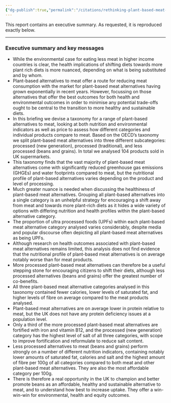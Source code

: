 ```yaml
---
{"dg-publish":true,"permalink":"/citations/rethinking-plant-based-meat-alternatives-the-food-foundation/","created":"2025-10-23T17:42:44.684+01:00","updated":"2025-10-23T17:42:44.684+01:00"}
---
```



This report contains an executive summary. As requested, it is reproduced exactly below.

***

### Executive summary and key messages

*   While the environmental case for eating less meat in higher income countries is clear, the health implications of shifting diets towards more plant rich diets is more nuanced, depending on what is being substituted and by whom.
*   Plant-based alternatives to meat offer a route for reducing meat consumption with the market for plant-based meat alternatives having grown exponentially in recent years. However, focussing on those alternatives that offer the best outcomes for both health and environmental outcomes in order to minimise any potential trade-offs ought to be central to the transition to more healthy and sustainable diets.
*   In this briefing we devise a taxonomy for a range of plant-based alternatives to meat, looking at both nutrition and environmental indicators as well as price to assess how different categories and individual products compare to meat. Based on the OECD’s taxonomy we split plant-based meat alternatives into three different subcategories: processed (new generation), processed (traditional), and less processed (beans and grains). In total we analysed 104 products sold in UK supermarkets.
*   This taxonomy finds that the vast majority of plant-based meat alternatives come with significantly reduced greenhouse gas emissions (GHGEs) and water footprints compared to meat, but the nutritional profile of plant-based alternatives varies depending on the product and level of processing.
*   Much greater nuance is needed when discussing the healthiness of plant-based meat alternatives. Grouping all plant-based alternatives into a single category is an unhelpful strategy for encouraging a shift away from meat and towards more plant-rich diets as it hides a wide variety of options with differing nutrition and health profiles within the plant-based alternative category.
*   The proportion of ultra processed foods (UPFs) within each plant-based meat alternative category analysed varies considerably, despite media and popular discourse often depicting all plant-based meat alternatives as being UPFs.
*   Although research on health outcomes associated with plant-based meat alternatives remains limited, this analysis does not find evidence that the nutritional profile of plant-based meat alternatives is on average notably worse than for meat products.
*   More processed plant-based meat alternatives can therefore be a useful stepping stone for encouraging citizens to shift their diets, although less processed alternatives (beans and grains) offer the greatest number of co-benefits.
*   All three plant-based meat alternative categories analysed in this taxonomy contained fewer calories, lower levels of saturated fat, and higher levels of fibre on average compared to the meat products analysed.
*   Plant-based meat alternatives are on average lower in protein relative to meat, but the UK does not have any protein deficiency issues at a population level.
*   Only a third of the more processed plant-based meat alternatives are fortified with iron and vitamin B12, and the processed (new generation) category has the highest level of salt of all three categories, with scope to improve fortification and reformulate to reduce salt content.
*   Less processed alternatives to meat (beans and grains) perform strongly on a number of different nutrition indicators, containing notably lower amounts of saturated fat, calories and salt and the highest amount of fibre per 100g of all categories compared to both meat and other plant-based meat alternatives. They are also the most affordable category per 100g.
*   There is therefore a real opportunity in the UK to champion and better promote beans as an affordable, healthy and sustainable alternative to meat, and to understand how best to increase uptake. They offer a win-win-win for environmental, health and equity outcomes.
